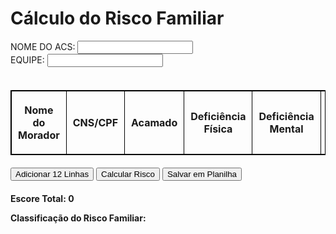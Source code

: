 <!DOCTYPE html>
<html lang="en">
<head>
    <meta charset="UTF-8">
    <meta name="viewport" content="width=device-width, initial-scale=1.0">
    <title>Cálculo de Risco Familiar</title>
    <style>
        table {
            width: 100%;
            border-collapse: collapse;
            margin: 20px 0;
        }
        table, th, td {
            border: 1px solid black;
        }
        th, td {
            padding: 10px;
            text-align: center;
        }
        .result {
            margin-top: 20px;
            font-weight: bold;
        }
    </style>
    <script src="https://cdnjs.cloudflare.com/ajax/libs/xlsx/0.18.5/xlsx.full.min.js"></script>
</head>
<body>
    <h1>Cálculo do Risco Familiar</h1>
    <form id="riskForm">
        <div>
            <label for="nomeAcs">NOME DO ACS:</label>
            <input type="text" id="nomeAcs">
        </div>
        <div>
            <label for="equipe">EQUIPE:</label>
            <input type="text" id="equipe">
        </div>
        <br>
        <table>
            <thead>
                <tr>
                    <th>Nome do Morador</th>
                    <th>CNS/CPF</th>
                    <th>Acamado</th>
                    <th>Deficiência Física</th>
                    <th>Deficiência Mental</th>
                    <th>Baixas Condições de Saneamento</th>
                    <th>Desnutrição Grave</th>
                    <th>Drogadição</th>
                    <th>Desemprego</th>
                    <th>Analfabetismo</th>
                    <th>Menor de 6 meses</th>
                    <th>Maior de 70 anos</th>
                    <th>Hipertensão Arterial Sistêmica</th>
                    <th>Diabetes Mellitus</th>
                    <th>Relação Morador/Cômodo</th>
                    <th>Escore Total</th>
                    <th>Classificação do Risco Familiar</th>
                </tr>
            </thead>
            <tbody id="tableBody">
                <!-- Gerar automaticamente 13 linhas -->
            </tbody>
        </table>
        <button type="button" onclick="adicionarLinhas()">Adicionar 12 Linhas</button>
        <button type="button" onclick="calcularRisco()">Calcular Risco</button>
        <button type="button" onclick="salvarPlanilha()">Salvar em Planilha</button>
    </form>
    <div class="result">
        <p><strong>Escore Total:</strong> <span id="escoreTotal">0</span></p>
        <p><strong>Classificação do Risco Familiar:</strong> <span id="classificacaoRisco"></span></p>
    </div>
    <script>
        const tableBody = document.getElementById('tableBody');

        function adicionarLinhas() {
            for (let i = 0; i < 12; i++) {
                const tr = document.createElement('tr');

                // Adicionando campos à linha
                tr.innerHTML = `
                    <td><input type="text" class="nome-morador"></td>
                    <td><input type="text" class="cnsCpf"></td>
                    <td><input type="checkbox" class="risk-factor" data-name="Acamado" data-value="3"></td>
                    <td><input type="checkbox" class="risk-factor" data-name="Deficiência Física" data-value="3"></td>
                    <td><input type="checkbox" class="risk-factor" data-name="Deficiência Mental" data-value="3"></td>
                    <td><input type="checkbox" class="risk-factor" data-name="Baixas Condições de Saneamento" data-value="3"></td>
                    <td><input type="checkbox" class="risk-factor" data-name="Desnutrição Grave" data-value="3"></td>
                    <td><input type="checkbox" class="risk-factor" data-name="Drogadição" data-value="2"></td>
                    <td><input type="checkbox" class="risk-factor" data-name="Desemprego" data-value="2"></td>
                    <td><input type="checkbox" class="risk-factor" data-name="Analfabetismo" data-value="1"></td>
                    <td><input type="checkbox" class="risk-factor" data-name="Menor de 6 meses" data-value="1"></td>
                    <td><input type="checkbox" class="risk-factor" data-name="Maior de 70 anos" data-value="1"></td>
                    <td><input type="checkbox" class="risk-factor" data-name="Hipertensão Arterial Sistêmica" data-value="1"></td>
                    <td><input type="checkbox" class="risk-factor" data-name="Diabetes Mellitus" data-value="1"></td>
                    <td>
                        <select class="relationFactor">
                            <option value="3">Maior que 1 (3 pontos)</option>
                            <option value="2">Igual a 1 (2 pontos)</option>
                            <option value="0">Menor que 1 (0 ponto)</option>
                        </select>
                    </td>
                    <td class="escoreTotal">0</td>
                    <td class="classificacaoRisco"></td>
                `;
                tableBody.appendChild(tr);
            }
        }

        function salvarPlanilha() {
            // Aqui você adiciona as funcionalidades para salvar os dados em uma planilha
        }
    </script>
</body>
</html>

